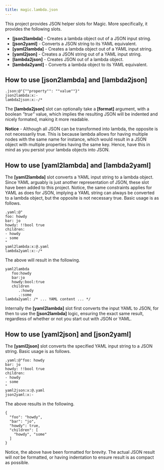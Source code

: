 ```yaml
---
title: magic.lambda.json
---
```


This project provides JSON helper slots for Magic. More specifically, it provides the following slots.

* __[json2lambda]__ - Creates a lambda object out of a JSON input string.
* __[json2yaml]__ - Converts a JSON string to its YAML equivalent.
* __[yaml2lambda]__ - Creates a lambda object out of a YAML input string.
* __[yaml2json]__ - Creates a JSON string out of a YAML input string.
* __[lambda2json]__ - Creates JSON out of a lambda object.
* __[lambda2yaml]__ - Converts a lambda object to its YAML equivalent.

## How to use [json2lambda] and [lambda2json]

```
.json:@"{""property"": ""value""}"
json2lambda:x:-
lambda2json:x:-/*
```

The **[lambda2json]** slot can optionally take a **[format]** argument, with a boolean _"true"_ value, which implies the
resulting JSON will be indented and nicely formated, making it more readable.

**Notice** - Although all JSON can be transformed into lambda, the opposite is not necessarily true. This is because
lambda allows for having multiple nodes with the same name for instance, which would result in a JSON object with
multiple properties having the same key. Hence, have this in mind as you persist your lambda objects into JSON.

## How to use [yaml2lambda] and [lambda2yaml]

The **[yaml2lambda]** slot converts a YAML input string to a lambda object. Since YAML arguably is just another representation of
JSON, these slot have been added to this project. Notice, the same constraints applies for YAML as does for JSON, implying
a YAML string can always be converted to a lambda object, but the opposite is not necessary true. Basic usage is as follows.

```
.yaml:@"
foo: howdy
bar: jo
howdy: !!bool true
children:
- howdy
- some
"
yaml2lambda:x:@.yaml
lambda2yaml:x:-/*
```

The above will result in the following.

```
yaml2lambda
   foo:howdy
   bar:jo
   howdy:bool:true
   children
      .:howdy
      .:some
lambda2yaml: /* ... YAML content ... */
```

Internally the **[yaml2lambda]** slot first converts the input YAML to JSON, for then to use the **[json2lambda]**
logic, ensuring the exact same result, regardless of whether or not you start out with JSON or YAML.

## How to use [yaml2json] and [json2yaml]

The **[yaml2json]** slot converts the specified YAML input string to a JSON string. Basic usage is as follows.

```
.yaml:@"foo: howdy
bar: jo
howdy: !!bool true
children:
- howdy
- some
"
yaml2json:x:@.yaml
json2yaml:x:-
```

The above results in the following.

```
{
  "foo": "howdy",
  "bar": "jo",
  "howdy": true,
  "children": [
    "howdy", "some"
  ]
}
```

Notice, the above have been formatted for brevity. The actual JSON result will _not_ be formatted, or having indentation to ensure
result is as compact as possible.
